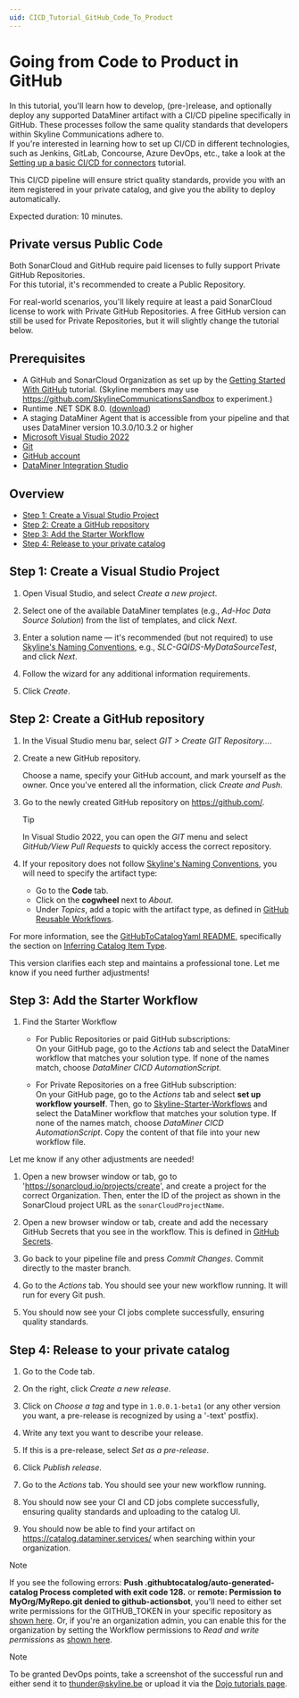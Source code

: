 ```yaml
---
uid: CICD_Tutorial_GitHub_Code_To_Product
---
```


# Going from Code to Product in GitHub

In this tutorial, you'll learn how to develop, (pre-)release, and optionally deploy any supported DataMiner artifact with a CI/CD pipeline specifically in GitHub. These processes follow the same quality standards that developers within Skyline Communications adhere to.  
If you're interested in learning how to set up CI/CD in different technologies, such as Jenkins, GitLab, Concourse, Azure DevOps, etc., take a look at the [Setting up a basic CI/CD for connectors](xref:CICD_Tutorial_Connector) tutorial.

This CI/CD pipeline will ensure strict quality standards, provide you with an item registered in your private catalog, and give you the ability to deploy automatically.

Expected duration: 10 minutes.

## Private versus Public Code

Both SonarCloud and GitHub require paid licenses to fully support Private GitHub Repositories.  
For this tutorial, it's recommended to create a Public Repository.

For real-world scenarios, you'll likely require at least a paid SonarCloud license to work with Private GitHub Repositories. A free GitHub version can still be used for Private Repositories, but it will slightly change the tutorial below.

## Prerequisites

- A GitHub and SonarCloud Organization as set up by the [Getting Started With GitHub](xref:CICD_Tutorial_GitHub_Code_To_Product) tutorial. (Skyline members may use https://github.com/SkylineCommunicationsSandbox to experiment.)
- Runtime .NET SDK 8.0. ([download](https://dotnet.microsoft.com/en-us/download/dotnet/8.0))
- A staging DataMiner Agent that is accessible from your pipeline and that uses DataMiner version 10.3.0/10.3.2 or higher
- [Microsoft Visual Studio 2022](https://visualstudio.microsoft.com/downloads/)
- [Git](https://git-scm.com/book/en/v2/Getting-Started-Installing-Git)
- [GitHub account](https://docs.github.com/en/get-started/signing-up-for-github/signing-up-for-a-new-github-account)
- [DataMiner Integration Studio](https://community.dataminer.services/exphub-dis/)

## Overview

- [Step 1: Create a Visual Studio Project](#step-1-create-a-visual-studio-project)
- [Step 2: Create a GitHub repository](#step-2-create-a-github-repository)
- [Step 3: Add the Starter Workflow](#step-3-add-the-starter-workflow)
- [Step 4: Release to your private catalog](#step-4-release-to-your-private-catalog)

## Step 1: Create a Visual Studio Project

1. Open Visual Studio, and select *Create a new project*.

1. Select one of the available DataMiner templates (e.g., *Ad-Hoc Data Source Solution*) from the list of templates, and click *Next*.

1. Enter a solution name — it's recommended (but not required) to use [Skyline's Naming Conventions](xref:Using_GitHub_for_CICD#repository-naming-convention), e.g., *SLC-GQIDS-MyDataSourceTest*, and click *Next*.

1. Follow the wizard for any additional information requirements.

1. Click *Create*.

## Step 2: Create a GitHub repository

1. In the Visual Studio menu bar, select *GIT > Create GIT Repository...*.

1. Create a new GitHub repository.

   Choose a name, specify your GitHub account, and mark yourself as the owner. Once you've entered all the information, click *Create and Push*.

1. Go to the newly created GitHub repository on <https://github.com/>.

   > [!TIP]  
   > In Visual Studio 2022, you can open the *GIT* menu and select *GitHub/View Pull Requests* to quickly access the correct repository.

1. If your repository does not follow [Skyline's Naming Conventions](xref:Using_GitHub_for_CICD#repository-naming-convention), you will need to specify the artifact type:
   - Go to the **Code** tab.
   - Click on the **cogwheel** next to *About*.
   - Under *Topics*, add a topic with the artifact type, as defined in [GitHub Reusable Workflows](xref:github_reusable_workflows#artifact-types).

For more information, see the [GitHubToCatalogYaml README](https://github.com/SkylineCommunications/Skyline.DataMiner.CICD.Tools.GitHubToCatalogYaml#readme-body-tab), specifically the section on [Inferring Catalog Item Type](https://github.com/SkylineCommunications/Skyline.DataMiner.CICD.Tools.GitHubToCatalogYaml?tab=readme-ov-file#inferring-catalog-item-type).

This version clarifies each step and maintains a professional tone. Let me know if you need further adjustments!
## Step 3: Add the Starter Workflow

1. Find the Starter Workflow  
    - For Public Repositories or paid GitHub subscriptions:  
        On your GitHub page, go to the *Actions* tab and select the DataMiner workflow that matches your solution type. If none of the names match, choose *DataMiner CICD AutomationScript*.  
      
    - For Private Repositories on a free GitHub subscription:  
        On your GitHub page, go to the *Actions* tab and select **set up workflow yourself**. Then, go to [Skyline-Starter-Workflows](https://github.com/SkylineCommunications/Skyline-Starter-Workflows/tree/main/workflow-templates) and select the DataMiner workflow that matches your solution type. If none of the names match, choose *DataMiner CICD AutomationScript*. Copy the content of that file into your new workflow file.

Let me know if any other adjustments are needed!

1. Open a new browser window or tab, go to 'https://sonarcloud.io/projects/create', and create a project for the correct Organization. Then, enter the ID of the project as shown in the SonarCloud project URL as the `sonarCloudProjectName`.

1. Open a new browser window or tab, create and add the necessary GitHub Secrets that you see in the workflow. This is defined in [GitHub Secrets](xref:GitHub_Secrets).

1. Go back to your pipeline file and press *Commit Changes*. Commit directly to the master branch.

1. Go to the *Actions* tab. You should see your new workflow running. It will run for every Git push.

1. You should now see your CI jobs complete successfully, ensuring quality standards.

## Step 4: Release to your private catalog

1. Go to the Code tab.

1. On the right, click *Create a new release*.

1. Click on *Choose a tag* and type in `1.0.0.1-beta1` (or any other version you want, a pre-release is recognized by using a '-text' postfix).

1. Write any text you want to describe your release.

1. If this is a pre-release, select *Set as a pre-release*.

1. Click *Publish release*.

1. Go to the *Actions* tab. You should see your new workflow running.

1. You should now see your CI and CD jobs complete successfully, ensuring quality standards and uploading to the catalog UI.

1. You should now be able to find your artifact on <https://catalog.dataminer.services/> when searching within your organization.

> [!NOTE]  
> If you see the following errors: **Push .githubtocatalog/auto-generated-catalog Process completed with exit code 128.** or **remote: Permission to MyOrg/MyRepo.git denied to github-actionsbot**, you'll need to either set write permissions for the GITHUB_TOKEN in your specific repository as [shown here](https://docs.github.com/en/actions/security-for-github-actions/security-guides/automatic-token-authentication#modifying-the-permissions-for-the-github_token). Or, if you're an organization admin, you can enable this for the organization by setting the Workflow permissions to *Read and write permissions* as [shown here](https://docs.github.com/en/organizations/managing-organization-settings/disabling-or-limiting-github-actions-for-your-organization#setting-the-permissions-of-the-github_token-for-your-organization).

> [!NOTE]  
> To be granted DevOps points, take a screenshot of the successful run and either send it to <thunder@skyline.be> or upload it via the [Dojo tutorials page](https://community.dataminer.services/learning-courses-tutorials/).
